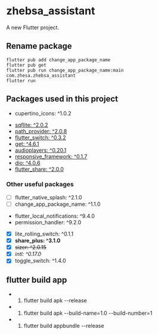 # zhebsa_assistant

A new Flutter project.

## Rename package
```
flutter pub add change_app_package_name
flutter pub get
flutter pub run change_app_package_name:main com.zhesa.zhebsa_assistant
flutter run
```

## Packages used in this project
* cupertino_icons: ^1.0.2
- [sqflite: ^2.0.2]()
- [path_provider: ^2.0.8]()  
- [flutter_switch: ^0.3.2]()
- [get: ^4.6.1]()  
- [audioplayers: ^0.20.1]()  
- [responsive_framework: ^0.1.7]()  
- [dio: ^4.0.6]()  
- [flutter_share: ^2.0.0]()


### Other useful packages
- [ ] flutter_native_splash: ^2.1.0
- [ ] change_app_package_name: ^1.1.0
- flutter_local_notifications: ^9.4.0
- permission_handler: ^9.2.0
- [x] lite_rolling_switch: ^0.1.1
- [x] **share_plus: ^3.1.0**
- [x] ~~sizer: ^2.0.15~~
- [x] *intl: ^0.17.0*
- [x] toggle_switch: ^1.4.0

## flutter build app
* 1. flutter build apk --release
* 1. flutter build apk --build-name=1.0 --build-number=1
* 1. flutter build appbundle --release
